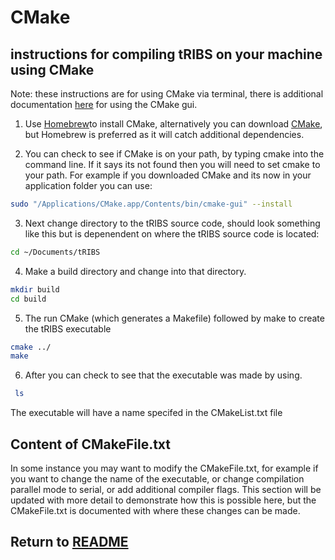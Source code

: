 # CMake 

## instructions for compiling tRIBS on your machine using CMake

Note: these instructions are for using CMake via terminal, there is additional documentation [here](https://cmake.org/cmake/help/latest/guide/user-interaction/index.html#guide:User%20Interaction%20Guide) for using the CMake gui. 

1) Use [Homebrew](https://formulae.brew.sh/formula/cmake)to install CMake, alternatively you can download [CMake](https://cmake.org/download/), but Homebrew is preferred as it will catch additional dependencies.

2) You can check to see if CMake is on your path, by typing cmake into the command line. If it says its not found then you will need to set cmake to your path. For example if you downloaded CMake and its now in your application folder you can use:

```bash
sudo "/Applications/CMake.app/Contents/bin/cmake-gui" --install
```
3) Next change directory to the tRIBS source code, should look something like this but is depenendent on where the tRIBS source code is located:

```bash
cd ~/Documents/tRIBS
```
4) Make a build directory and change into that directory.

```bash
mkdir build
cd build
```

5) The run CMake (which generates a Makefile) followed by make to create the tRIBS executable

```bash
cmake ../
make
```

6) After you can check to see that the executable was made by using.
```bash
 ls 
 ```
 The executable will have a name specifed in the CMakeList.txt file

 ## Content of CMakeFile.txt

 In some instance you may want to modify the CMakeFile.txt, for example if you want to change the name of the executable, or change compilation parallel mode to serial, or add additional compiler flags. This section will be updated with more detail to demonstrate how this is possible here, but the CMakeFile.txt is documented with where these changes can be made.


## Return to [README](../README.md)